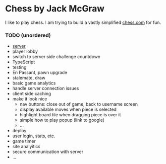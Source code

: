 # Chess by Jack McGraw

I like to play chess. I am trying to build a vastly simplified [chess.com](https://www.chess.com/) for fun.

### TODO (unordered)

- [server](https://github.com/jckmgraw/chess-server)
- player lobby
- switch to server side challenge countdown
- TypeScript
- testing
- En Passant, pawn upgrade
- stalemate, draw
- basic game analytics
- handle server connection issues
- client side caching
- make it look nice
  - nav buttons: close out of game, back to username screen
  - display available moves when piece is selected
  - highlight board tile when dragging piece is over it
  - simple how to play popup (link to google)
  - ...
- deploy
- user login, stats, etc.
- game timer
- site analyitics
- secure communication with server
- ...
